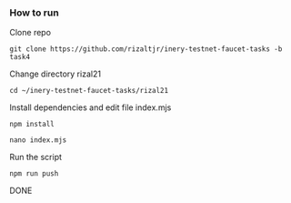  ### How to run

Clone repo

```shell
git clone https://github.com/rizaltjr/inery-testnet-faucet-tasks -b task4
```

Change directory rizal21

```shell
cd ~/inery-testnet-faucet-tasks/rizal21
```

Install dependencies and edit file index.mjs 

```shell
npm install
```

```shell
nano index.mjs 
```

Run the script

```
npm run push
```
DONE
